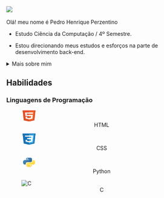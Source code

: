 <!--divisor-->
<img src="https://user-images.githubusercontent.com/73097560/115834477-dbab4500-a447-11eb-908a-139a6edaec5c.gif">

<!--título-->
<p>
 Olá! meu nome é Pedro Henrique Perzentino

- Estudo Ciência da Computação / 4º Semestre.

- Estou direcionando meus estudos e esforços na parte de desenvolvimento back-end.
</p>

<!--Descrições Adicionais-->
<details>
  <summary> Mais sobre mim </summary>

   - Tenho experiência com HTML, CSS, Python, C.
   - Intermediário em Python.
   - Apaixonado por programação, psicologia, livros, jogos, animes e mangás. 
</details>

<!--Links Redes Sociais-->
<!--Sem nada por enquanto-->


###

## Habilidades
<!-- Skills: Linguagens de Programação -->
<div style="flex-basis: 20%;">
    <h3>Linguagens de Programação</h3>
    <figure>
        <img align="center" alt="HTML" height="30" width="40" src="https://raw.githubusercontent.com/devicons/devicon/master/icons/html5/html5-original.svg">
        <figcaption style="display: block; text-align: center;">HTML</figcaption>
    </figure>
    <figure>
        <img align="center" alt="CSS" height="30" width="40" src="https://raw.githubusercontent.com/devicons/devicon/master/icons/css3/css3-original.svg">
        <figcaption style="display: block; text-align: center;">CSS</figcaption>
    </figure>
    <figure>
        <img align="center" alt="Python" height="30" width="40" src="https://raw.githubusercontent.com/devicons/devicon/master/icons/python/python-original.svg">
        <figcaption style="display: block; text-align: center;">Python</figcaption>
    </figure>
    <figure>
        <img align="center" alt="C" height="30" width="40" src="https://cdn.jsdelivr.net/gh/devicons/devicon/icons/c/c-original.svg">
        <figcaption style="display: block; text-align: center;">C</figcaption>
    </figure>
</div>
